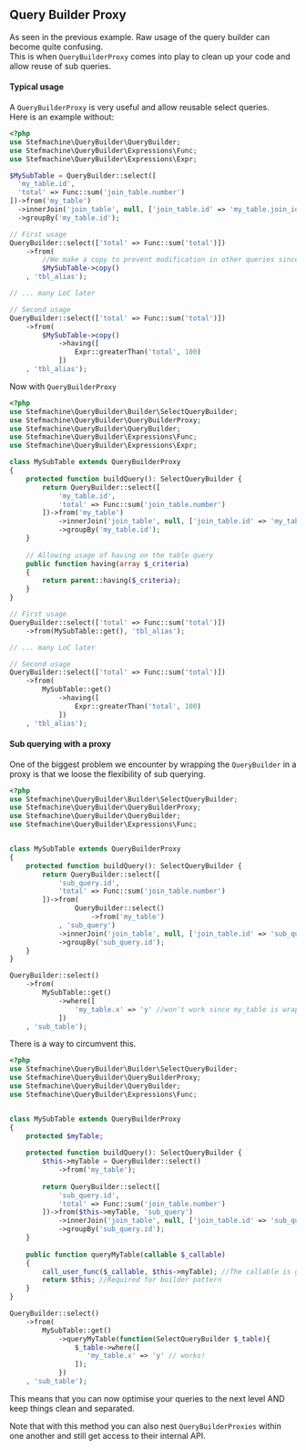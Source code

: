 ## Query Builder Proxy
As seen in the previous example. Raw usage of the query builder can become quite confusing.  
This is when `QueryBuilderProxy` comes into play to clean up your code and allow reuse of sub queries.


#### Typical usage
A `QueryBuilderProxy` is very useful and allow reusable select queries.  
Here is an example without:
```php
<?php
use Stefmachine\QueryBuilder\QueryBuilder;
use Stefmachine\QueryBuilder\Expressions\Func;
use Stefmachine\QueryBuilder\Expressions\Expr;

$MySubTable = QueryBuilder::select([
  'my_table.id',
  'total' => Func::sum('join_table.number')
])->from('my_table')
  ->innerJoin('join_table', null, ['join_table.id' => 'my_table.join_id'])
  ->groupBy('my_table.id');

// First usage
QueryBuilder::select(['total' => Func::sum('total')])
    ->from(
        //We make a copy to prevent modification in other queries since the builder is mutable
        $MySubTable->copy()
    , 'tbl_alias');

// ... many LoC later

// Second usage
QueryBuilder::select(['total' => Func::sum('total')])
    ->from(
        $MySubTable->copy()
            ->having([
                Expr::greaterThan('total', 100)
            ])
    , 'tbl_alias');

```

Now with `QueryBuilderProxy`
```php
<?php
use Stefmachine\QueryBuilder\Builder\SelectQueryBuilder;
use Stefmachine\QueryBuilder\QueryBuilderProxy;
use Stefmachine\QueryBuilder\QueryBuilder;
use Stefmachine\QueryBuilder\Expressions\Func;
use Stefmachine\QueryBuilder\Expressions\Expr;

class MySubTable extends QueryBuilderProxy
{
    protected function buildQuery(): SelectQueryBuilder {
        return QueryBuilder::select([
            'my_table.id',
            'total' => Func::sum('join_table.number')
        ])->from('my_table')
            ->innerJoin('join_table', null, ['join_table.id' => 'my_table.join_id'])
            ->groupBy('my_table.id');
    }
    
    // Allowing usage of having on the table query
    public function having(array $_criteria)
    {
        return parent::having($_criteria);
    }
}

// First usage
QueryBuilder::select(['total' => Func::sum('total')])
    ->from(MySubTable::get(), 'tbl_alias');

// ... many LoC later

// Second usage
QueryBuilder::select(['total' => Func::sum('total')])
    ->from(
        MySubTable::get()
            ->having([
                Expr::greaterThan('total', 100)
            ])
    , 'tbl_alias');
```

#### Sub querying with a proxy 
One of the biggest problem we encounter by wrapping the `QueryBuilder` in a proxy is that we loose the flexibility of sub querying.
```php
<?php
use Stefmachine\QueryBuilder\Builder\SelectQueryBuilder;
use Stefmachine\QueryBuilder\QueryBuilderProxy;
use Stefmachine\QueryBuilder\QueryBuilder;
use Stefmachine\QueryBuilder\Expressions\Func;


class MySubTable extends QueryBuilderProxy
{
    protected function buildQuery(): SelectQueryBuilder {
        return QueryBuilder::select([
            'sub_query.id',
            'total' => Func::sum('join_table.number')
        ])->from(
                QueryBuilder::select()
                    ->from('my_table')
            , 'sub_query')
            ->innerJoin('join_table', null, ['join_table.id' => 'sub_query.join_id'])
            ->groupBy('sub_query.id');
    }
}

QueryBuilder::select()
    ->from(
        MySubTable::get()
            ->where([
                'my_table.x' => 'y' //won't work since my_table is wrapped in sub query    
            ])
    , 'sub_table');
```

There is a way to circumvent this.
```php
<?php
use Stefmachine\QueryBuilder\Builder\SelectQueryBuilder;
use Stefmachine\QueryBuilder\QueryBuilderProxy;
use Stefmachine\QueryBuilder\QueryBuilder;
use Stefmachine\QueryBuilder\Expressions\Func;


class MySubTable extends QueryBuilderProxy
{
    protected $myTable;
    
    protected function buildQuery(): SelectQueryBuilder {
        $this->myTable = QueryBuilder::select()
            ->from('my_table');
        
        return QueryBuilder::select([
            'sub_query.id',
            'total' => Func::sum('join_table.number')
        ])->from($this->myTable, 'sub_query')
            ->innerJoin('join_table', null, ['join_table.id' => 'sub_query.join_id'])
            ->groupBy('sub_query.id');
    }
    
    public function queryMyTable(callable $_callable)
    {
        call_user_func($_callable, $this->myTable); //The callable is given an instance of the sub query builder
        return $this; //Required for builder pattern
    }
}

QueryBuilder::select()
    ->from(
        MySubTable::get()
            ->queryMyTable(function(SelectQueryBuilder $_table){
                $_table->where([
                   'my_table.x' => 'y' // works!    
                ]);
            })
    , 'sub_table');
```

This means that you can now optimise your queries to the next level AND keep things clean and separated.

Note that with this method you can also nest `QueryBuilderProxies` within one another and still get access to their internal API.